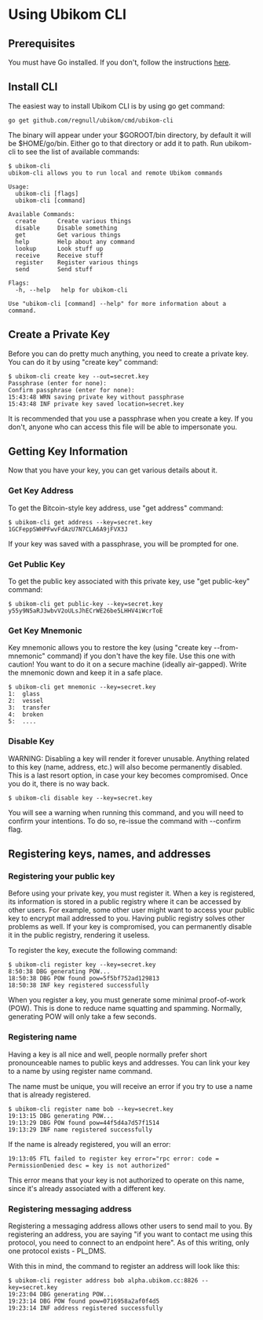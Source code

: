 # Using Ubikom CLI

## Prerequisites

You must have Go installed. If you don't, follow the instructions [here](https://golang.org/doc/install).

## Install CLI

The easiest way to install Ubikom CLI is by using go get command:

```
go get github.com/regnull/ubikom/cmd/ubikom-cli
```

The binary will appear under your $GOROOT/bin directory, by default it will be $HOME/go/bin.
Either go to that directory or add it to path. Run ubikom-cli to see the list of available commands:

```
$ ubikom-cli
ubikom-cli allows you to run local and remote Ubikom commands

Usage:
  ubikom-cli [flags]
  ubikom-cli [command]

Available Commands:
  create      Create various things
  disable     Disable something
  get         Get various things
  help        Help about any command
  lookup      Look stuff up
  receive     Receive stuff
  register    Register various things
  send        Send stuff

Flags:
  -h, --help   help for ubikom-cli

Use "ubikom-cli [command] --help" for more information about a command.
```

## Create a Private Key

Before you can do pretty much anything, you need to create a private key. You can do it by using "create key" command:

```
$ ubikom-cli create key --out=secret.key
Passphrase (enter for none):
Confirm passphrase (enter for none):
15:43:48 WRN saving private key without passphrase
15:43:48 INF private key saved location=secret.key
```

It is recommended that you use a passphrase when you create a key. If you don't, anyone who can access this file
will be able to impersonate you.

## Getting Key Information

Now that you have your key, you can get various details about it.

### Get Key Address

To get the Bitcoin-style key address, use "get address" command:

```
$ ubikom-cli get address --key=secret.key
1GCFeppSWHPFwvFdAzU7N7CLA6A9jFVX3J
```

If your key was saved with a passphrase, you will be prompted for one.

### Get Public Key

To get the public key associated with this private key, use "get public-key" command:

```
$ ubikom-cli get public-key --key=secret.key
y55y9N5aRJ3wbvV2oULsJhECrWE26be5LHHV4iWcrToE
```

### Get Key Mnemonic

Key mnemonic allows you to restore the key (using "create key --from-mnemonic" command) if you don't have the key file.
Use this one with caution! You want to do it on a secure machine (ideally air-gapped). Write the mnemonic down
and keep it in a safe place.

```
$ ubikom-cli get mnemonic --key=secret.key
1: 	glass
2: 	vessel
3: 	transfer
4: 	broken
5:  ....
```

### Disable Key

WARNING: Disabling a key will render it forever unusable. Anything related to this key (name, address, 
etc.) will also become permanently disabled. This is a last resort option, in case your key becomes 
compromised. Once you do it, there is no way back.

```
$ ubikom-cli disable key --key=secret.key
```

You will see a warning when running this command, and you will need to confirm your intentions. To do
so, re-issue the command with --confirm flag.

## Registering keys, names, and addresses

### Registering your public key

Before using your private key, you must register it. When a key is registered, its information
is stored in a public registry where it can be accessed by other users. For example, some
other user might want to access your public key to encrypt mail addressed to you. Having public
registry solves other problems as well. If your key is compromised, you can permanently 
disable it in the public registry, rendering it useless.

To register the key, execute the following command:

```
$ ubikom-cli register key --key=secret.key
8:50:38 DBG generating POW...
18:50:38 DBG POW found pow=5f5bf752ad129813
18:50:38 INF key registered successfully
```

When you register a key, you must generate some minimal proof-of-work (POW). This is done to 
reduce name squatting and spamming. Normally, generating POW will only take a few seconds.

### Registering name

Having a key is all nice and well, people normally prefer short pronounceable names to 
public keys and addresses. You can link your key to a name by using register name command.

The name must be unique, you will receive an error if you try to use a name that is already
registered.

```
$ ubikom-cli register name bob --key=secret.key
19:13:15 DBG generating POW...
19:13:29 DBG POW found pow=44f5d4a7d57f1514
19:13:29 INF name registered successfully
```

If the name is already registered, you will an error:

```
19:13:05 FTL failed to register key error="rpc error: code = PermissionDenied desc = key is not authorized"
```

This error means that your key is not authorized to operate on this name, since it's already
associated with a different key.

### Registering messaging address

Registering a messaging address allows other users to send mail to you. By registering an address,
you are saying "if you want to contact me using this protocol, you need to connect to an
endpoint here". As of this writing, only one protocol exists - PL_DMS.

With this in mind, the command to register an address will look like this:

```
$ ubikom-cli register address bob alpha.ubikom.cc:8826 --key=secret.key
19:23:04 DBG generating POW...
19:23:14 DBG POW found pow=0716958a2af0f4d5
19:23:14 INF address registered successfully
```
